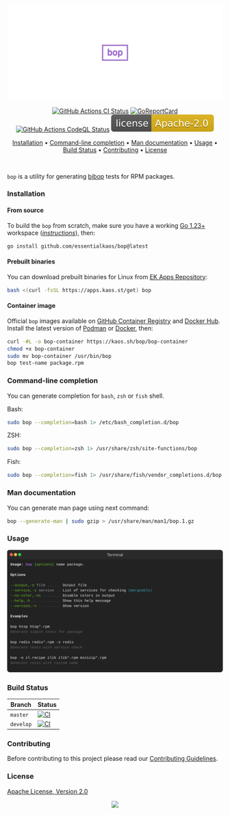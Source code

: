 <p align="center"><a href="#readme"><img src=".github/images/card.svg"/></a></p>

<p align="center">
  <a href="https://kaos.sh/w/bop/ci"><img src="https://kaos.sh/w/bop/ci.svg" alt="GitHub Actions CI Status" /></a>
  <a href="https://kaos.sh/r/bop"><img src="https://kaos.sh/r/bop.svg" alt="GoReportCard" /></a>
  <a href="https://kaos.sh/w/bop/codeql"><img src="https://kaos.sh/w/bop/codeql.svg" alt="GitHub Actions CodeQL Status" /></a>
  <a href="#license"><img src=".github/images/license.svg"/></a>
</p>

<p align="center"><a href="#installation">Installation</a> • <a href="#command-line-completion">Command-line completion</a> • <a href="#man-documentation">Man documentation</a> • <a href="#usage">Usage</a> • <a href="#build-status">Build Status</a> • <a href="#contributing">Contributing</a> • <a href="#license">License</a></p>

</br>

`bop` is a utility for generating [bibop](https://kaos.sh/bibop) tests for RPM packages.

### Installation

#### From source

To build the `bop` from scratch, make sure you have a working [Go 1.23+](https://github.com/essentialkaos/.github/blob/master/GO-VERSION-SUPPORT.md) workspace (_[instructions](https://go.dev/doc/install)_), then:

```bash
go install github.com/essentialkaos/bop@latest
```

#### Prebuilt binaries

You can download prebuilt binaries for Linux from [EK Apps Repository](https://apps.kaos.st/bop/latest):

```bash
bash <(curl -fsSL https://apps.kaos.st/get) bop
```

#### Container image

Official `bop` images available on [GitHub Container Registry](https://kaos.sh/p/bop) and [Docker Hub](https://kaos.sh/d/bop). Install the latest version of [Podman](https://podman.io/getting-started/installation.html) or [Docker](https://docs.docker.com/engine/install/), then:

```bash
curl -#L -o bop-container https://kaos.sh/bop/bop-container
chmod +x bop-container
sudo mv bop-container /usr/bin/bop
bop test-name package.rpm
```

### Command-line completion

You can generate completion for `bash`, `zsh` or `fish` shell.

Bash:
```bash
sudo bop --completion=bash 1> /etc/bash_completion.d/bop
```


ZSH:
```bash
sudo bop --completion=zsh 1> /usr/share/zsh/site-functions/bop
```


Fish:
```bash
sudo bop --completion=fish 1> /usr/share/fish/vendor_completions.d/bop.fish
```

### Man documentation

You can generate man page using next command:

```bash
bop --generate-man | sudo gzip > /usr/share/man/man1/bop.1.gz
```

### Usage

<img src=".github/images/usage.svg" />

### Build Status

| Branch | Status |
|--------|--------|
| `master` | [![CI](https://kaos.sh/w/bop/ci.svg?branch=master)](https://kaos.sh/w/bop/ci?query=branch:master) |
| `develop` | [![CI](https://kaos.sh/w/bop/ci.svg?branch=develop)](https://kaos.sh/w/bop/ci?query=branch:develop) |

### Contributing

Before contributing to this project please read our [Contributing Guidelines](https://github.com/essentialkaos/contributing-guidelines#contributing-guidelines).

### License

[Apache License, Version 2.0](http://www.apache.org/licenses/LICENSE-2.0)

<p align="center"><a href="https://essentialkaos.com"><img src="https://gh.kaos.st/ekgh.svg"/></a></p>
